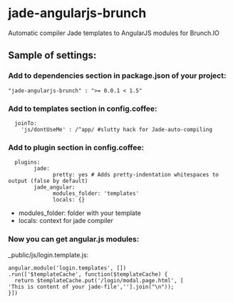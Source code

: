 jade-angularjs-brunch
=====================

Automatic compiler Jade templates to AngularJS modules for Brunch.IO

## Sample of settings:

### Add to dependencies section in package.json of your project:

`` "jade-angularjs-brunch" : ">= 0.0.1 < 1.5" `` 

### Add to templates section in config.coffee:

      joinTo: 
        'js/dontUseMe' : /^app/ #slutty hack for Jade-auto-compiling

### Add to plugin section in config.coffee:

      plugins:
            jade:
                  pretty: yes # Adds pretty-indentation whitespaces to output (false by default)
            jade_angular:
                  modules_folder: 'templates'
                  locals: {}

* modules_folder: folder with your template
* locals: context for jade compiler

### Now you can get angular.js modules:

_public/js/login.template.js:

    angular.module('login.templates', [])
    .run(['$templateCache', function($templateCache) {
      return $templateCache.put('/login/modal.page.html', [
    'This is content of your jade-file',''].join("\n"));
    }])


